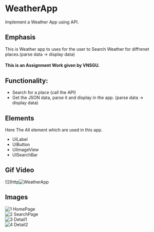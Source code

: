 # WeatherApp
Implement a Weather App using API.

<h2>Emphasis</h2>
This is Weather app to uses for the user to Search Weather for diffrenet places.(parse data -> display data)<br>
<h4>This is an Assignment Work given by VNSGU.</h4>
<h2> Functionality: </h2>
<ul>
  <li>Search for a place (call the API)</li>
  <li>Get the JSON data, parse it and display in the app. (parse data -> display data)</li>
</ul>

<h2>Elements</h2>
<p>Here The All element which are used in this app.</p>
<ul>
  <li>UILabel</li>
  <li>UIButton</li>
  <li>UIImageView</li>
  <li>UISearchBar</li>
</ul>

<h2>Gif Video</h2>

![](http![WeatherApp](https://user-images.githubusercontent.com/81357299/130316627-7d043a4c-3e2f-4c73-bd05-6725361aaadf.gif)


<h2>Images</h2>

  ![1 HomePage](https://user-images.githubusercontent.com/81357299/130316511-ded33243-dda7-4faa-90f8-43abe9927810.png)</br>
  ![2 SearchPage](https://user-images.githubusercontent.com/81357299/130316516-f971c266-4136-4a33-a904-bf56352675b4.png)</br>
  ![3 Detail1](https://user-images.githubusercontent.com/81357299/130316524-f125332b-127f-4901-b889-3977fcb024c3.png)</br>
  ![4 Detail2](https://user-images.githubusercontent.com/81357299/130316535-310df158-d4f3-4fe8-9c01-dbf961b9fd63.png)



